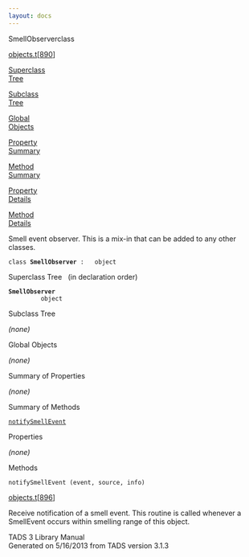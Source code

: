 ```yaml
---
layout: docs
---
```

<span class="title">SmellObserver</span><span class="type">class</span>

[objects.t](../file/objects.t.html)\[[890](../source/objects.t.html#890)\]

[Superclass  
Tree](#_SuperClassTree_)

[Subclass  
Tree](#_SubClassTree_)

[Global  
Objects](#_ObjectSummary_)

[Property  
Summary](#_PropSummary_)

[Method  
Summary](#_MethodSummary_)

[Property  
Details](#_Properties_)

[Method  
Details](#_Methods_)



Smell event observer. This is a mix-in that can be added to any other
classes.

`class `**`SmellObserver`**` :   object`



<span id="_SuperClassTree_"></span>



<span class="hdln">Superclass Tree</span>   (in declaration order)



**`SmellObserver`**  
`         object`  
<span id="_SubClassTree_"></span>



<span class="hdln">Subclass Tree</span>  



*(none)* <span id="_ObjectSummary_"></span>



<span class="hdln">Global Objects</span>  



*(none)* <span id="_PropSummary_"></span>



<span class="hdln">Summary of Properties</span>  





*(none)* <span id="_MethodSummary_"></span>



<span class="hdln">Summary of Methods</span>  



[`notifySmellEvent`](#notifySmellEvent)

<span id="_Properties_"></span>



<span class="hdln">Properties</span>  



*(none)* <span id="_Methods_"></span>



<span class="hdln">Methods</span>  



<span id="notifySmellEvent"></span>

`notifySmellEvent (event, source, info)`

[objects.t](../file/objects.t.html)\[[896](../source/objects.t.html#896)\]



Receive notification of a smell event. This routine is called whenever a
SmellEvent occurs within smelling range of this object.





TADS 3 Library Manual  
Generated on 5/16/2013 from TADS version 3.1.3


